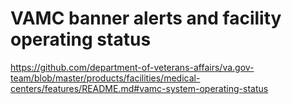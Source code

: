# VAMC banner alerts and facility operating status

https://github.com/department-of-veterans-affairs/va.gov-team/blob/master/products/facilities/medical-centers/features/README.md#vamc-system-operating-status
